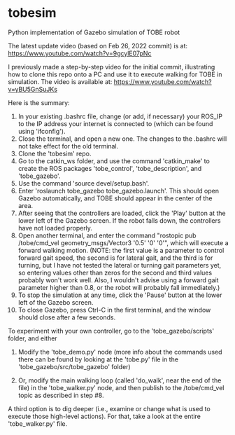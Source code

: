 # tobesim
Python implementation of Gazebo simulation of TOBE robot

The latest update video (based on Feb 26, 2022 commit) is at: https://www.youtube.com/watch?v=9gcylE07pNc

I previously made a step-by-step video for the initial commit, illustrating how to clone this repo onto a PC and use it to execute walking for TOBE in simulation. 
The video is available at: https://www.youtube.com/watch?v=yBU5GnSuJKs

Here is the summary:

1.  In your existing .bashrc file, change (or add, if necessary) your ROS_IP to the IP address your internet is connected to (which can be found using 'ifconfig').
2.  Close the terminal, and open a new one. The changes to the .bashrc will not take effect for the old terminal.
3.  Clone the 'tobesim' repo.
4.  Go to the catkin_ws folder, and use the command 'catkin_make' to create the ROS packages 'tobe_control', 'tobe_description', and 'tobe_gazebo'.
5.  Use the command 'source devel/setup.bash'.
6.  Enter 'roslaunch tobe_gazebo tobe_gazebo.launch'. This should open Gazebo automatically, and TOBE should appear in the center of the area.
7.  After seeing that the controllers are loaded, click the 'Play' button at the lower left of the Gazebo screen. If the robot falls down, the controllers have not loaded properly.
8.  Open another terminal, and enter the command "rostopic pub /tobe/cmd_vel geometry_msgs/Vector3 '0.5' '0' '0'", which will execute a forward walking motion. 
(NOTE: the first value is a parameter to control forward gait speed, the second is for lateral gait, and the third is for turning, but I have not tested the lateral or turning gait
parameters yet, so entering values other than zeros for the second and third values probably won't work well. Also, I wouldn't advise using a forward gait parameter higher than 0.8, 
or the robot will probably fall immediately.)
9.  To stop the simulation at any time, click the 'Pause' button at the lower left of the Gazebo screen.
10. To close Gazebo, press Ctrl-C in the first terminal, and the window should close after a few seconds.

To experiment with your own controller, go to the 'tobe_gazebo/scripts' folder, and either

1.  Modify the 'tobe_demo.py' node (more info about the commands used there can be found by looking at the 'tobe.py' file in the 'tobe_gazebo/src/tobe_gazebo' folder)

2.  Or, modify the main walking loop (called 'do_walk', near the end of the file) in the 'tobe_walker.py' node, and then publish to the /tobe/cmd_vel topic as described in step #8.

A third option is to dig deeper (i.e., examine or change what is used to execute those high-level actions). For that, take a look at the entire 'tobe_walker.py' file.
